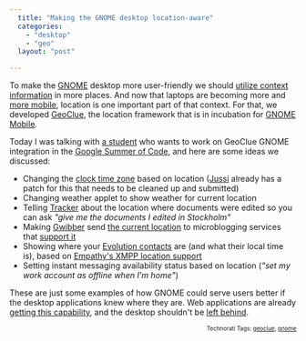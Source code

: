 ```yaml
---
  title: "Making the GNOME desktop location-aware"
  categories: 
    - "desktop"
    - "geo"
  layout: "post"

---
```

<p>
To make the <a href="http://www.gnome.org/">GNOME</a> desktop more user-friendly we should <a href="http://worrydream.com/MagicInk/#inferring_context_from_the_environment">utilize context information</a> in more places. And now that laptops are becoming more and <a href="http://arstechnica.com/hardware/news/2008/06/hands-on-with-the-ubuntu-netbook-remix.ars">more mobile</a>, location is one important part of that context. For that, we developed <a href="http://www.freedesktop.org/wiki/Software/GeoClue">GeoClue</a>, the location framework that is in incubation for <a href="http://www.gnome.org/mobile/">GNOME Mobile</a>.
</p><p>
Today I was talking with <a href="http://wannabe-a-geek.blogspot.com/">a student</a> who wants to work on GeoClue GNOME integration in the <a href="http://code.google.com/soc/">Google Summer of Code</a>, and here are some ideas we discussed:
</p><ul><li>Changing the <a href="http://people.redhat.com/mclasen/intlclock/intlclock-2007-09-29.png">clock time zone</a> based on location (<a href="http://vilunki.wordpress.com/">Jussi</a> already has a patch for this that needs to be cleaned up and submitted)</li>
<li>Changing weather applet to show weather for current location</li>
<li>Telling <a href="http://projects.gnome.org/tracker/">Tracker</a> about the location where documents were edited so you can ask <em>"give me the documents I edited in Stockholm"</em></li>
<li>Making <a href="http://www.makeuseof.com/tag/gwibber-the-everything-client/">Gwibber</a> send <a href="http://live.gnome.org/Gwibber/Roadmap#head-fa46c3b444c9f355f2fba1684cc7d2805e42eff9">the current location</a> to microblogging services that <a href="http://brightkite.com/">support it</a></li>
<li>Showing where your <a href="http://www.novell.com/documentation/evolution24/index.html?page=/documentation/evolution24/evolution24/data/usage-contact.html">Evolution contacts</a> are (and what their local time is), based on <a href="http://blog.pierlux.com/2009/01/22/empathy-where-are-you/en/">Empathy's XMPP location support</a></li>
<li>Setting instant messaging availability status based on location (<em>"set my work account as offline when I'm home"</em>)</li>
</ul><p>
These are just some examples of how GNOME could serve users better if the desktop applications knew where they are. Web applications are already <a href="http://zecke.blogspot.com/2009/02/geo-clue-for-webkitgtk.html">getting this capability</a>, and the desktop shouldn't be <a href="http://bergie.iki.fi/blog/free_desktop_and_the_cloud/">left behind</a>.
</p>
<p style="text-align:right;font-size:10px;">Technorati Tags: <a href="http://www.technorati.com/tag/geoclue" rel="tag">geoclue</a>, <a href="http://www.technorati.com/tag/gnome" rel="tag">gnome</a></p>